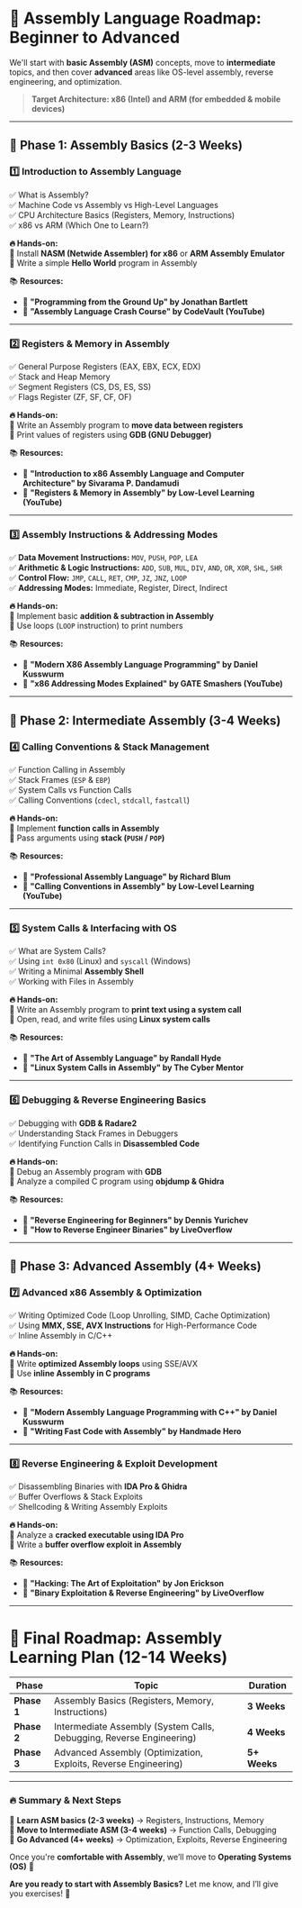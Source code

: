 # 🚀 **Assembly Language Roadmap: Beginner to Advanced**

We'll start with **basic Assembly (ASM)** concepts, move to **intermediate** topics, and then cover **advanced** areas like OS-level assembly, reverse engineering, and optimization.

> **Target Architecture: x86 (Intel) and ARM (for embedded & mobile devices)**

---

## **📌 Phase 1: Assembly Basics (2-3 Weeks)**

### **1️⃣ Introduction to Assembly Language**

✅ What is Assembly?  
✅ Machine Code vs Assembly vs High-Level Languages  
✅ CPU Architecture Basics (Registers, Memory, Instructions)  
✅ x86 vs ARM (Which One to Learn?)

**🔥 Hands-on:**  
🔹 Install **NASM (Netwide Assembler) for x86** or **ARM Assembly Emulator**  
🔹 Write a simple **Hello World** program in Assembly

📚 **Resources:**

- 📘 **"Programming from the Ground Up" by Jonathan Bartlett**
- 🎥 **"Assembly Language Crash Course" by CodeVault (YouTube)**

---

### **2️⃣ Registers & Memory in Assembly**

✅ General Purpose Registers (EAX, EBX, ECX, EDX)  
✅ Stack and Heap Memory  
✅ Segment Registers (CS, DS, ES, SS)  
✅ Flags Register (ZF, SF, CF, OF)

**🔥 Hands-on:**  
🔹 Write an Assembly program to **move data between registers**  
🔹 Print values of registers using **GDB (GNU Debugger)**

📚 **Resources:**

- 📘 **"Introduction to x86 Assembly Language and Computer Architecture" by Sivarama P. Dandamudi**
- 🎥 **"Registers & Memory in Assembly" by Low-Level Learning (YouTube)**

---

### **3️⃣ Assembly Instructions & Addressing Modes**

✅ **Data Movement Instructions:** `MOV`, `PUSH`, `POP`, `LEA`  
✅ **Arithmetic & Logic Instructions:** `ADD`, `SUB`, `MUL`, `DIV`, `AND`, `OR`, `XOR`, `SHL`, `SHR`  
✅ **Control Flow:** `JMP`, `CALL`, `RET`, `CMP`, `JZ`, `JNZ`, `LOOP`  
✅ **Addressing Modes:** Immediate, Register, Direct, Indirect

**🔥 Hands-on:**  
🔹 Implement basic **addition & subtraction in Assembly**  
🔹 Use loops (`LOOP` instruction) to print numbers

📚 **Resources:**

- 📘 **"Modern X86 Assembly Language Programming" by Daniel Kusswurm**
- 🎥 **"x86 Addressing Modes Explained" by GATE Smashers (YouTube)**

---

## **📌 Phase 2: Intermediate Assembly (3-4 Weeks)**

### **4️⃣ Calling Conventions & Stack Management**

✅ Function Calling in Assembly  
✅ Stack Frames (`ESP` & `EBP`)  
✅ System Calls vs Function Calls  
✅ Calling Conventions (`cdecl`, `stdcall`, `fastcall`)

**🔥 Hands-on:**  
🔹 Implement **function calls in Assembly**  
🔹 Pass arguments using **stack (`PUSH` / `POP`)**

📚 **Resources:**

- 📘 **"Professional Assembly Language" by Richard Blum**
- 🎥 **"Calling Conventions in Assembly" by Low-Level Learning (YouTube)**

---

### **5️⃣ System Calls & Interfacing with OS**

✅ What are System Calls?  
✅ Using `int 0x80` (Linux) and `syscall` (Windows)  
✅ Writing a Minimal **Assembly Shell**  
✅ Working with Files in Assembly

**🔥 Hands-on:**  
🔹 Write an Assembly program to **print text using a system call**  
🔹 Open, read, and write files using **Linux system calls**

📚 **Resources:**

- 📘 **"The Art of Assembly Language" by Randall Hyde**
- 🎥 **"Linux System Calls in Assembly" by The Cyber Mentor**

---

### **6️⃣ Debugging & Reverse Engineering Basics**

✅ Debugging with **GDB & Radare2**  
✅ Understanding Stack Frames in Debuggers  
✅ Identifying Function Calls in **Disassembled Code**

**🔥 Hands-on:**  
🔹 Debug an Assembly program with **GDB**  
🔹 Analyze a compiled C program using **objdump & Ghidra**

📚 **Resources:**

- 📘 **"Reverse Engineering for Beginners" by Dennis Yurichev**
- 🎥 **"How to Reverse Engineer Binaries" by LiveOverflow**

---

## **📌 Phase 3: Advanced Assembly (4+ Weeks)**

### **7️⃣ Advanced x86 Assembly & Optimization**

✅ Writing Optimized Code (Loop Unrolling, SIMD, Cache Optimization)  
✅ Using **MMX, SSE, AVX Instructions** for High-Performance Code  
✅ Inline Assembly in C/C++

**🔥 Hands-on:**  
🔹 Write **optimized Assembly loops** using SSE/AVX  
🔹 Use **inline Assembly in C programs**

📚 **Resources:**

- 📘 **"Modern Assembly Language Programming with C++" by Daniel Kusswurm**
- 🎥 **"Writing Fast Code with Assembly" by Handmade Hero**

---

### **8️⃣ Reverse Engineering & Exploit Development**

✅ Disassembling Binaries with **IDA Pro & Ghidra**  
✅ Buffer Overflows & Stack Exploits  
✅ Shellcoding & Writing Assembly Exploits

**🔥 Hands-on:**  
🔹 Analyze a **cracked executable using IDA Pro**  
🔹 Write a **buffer overflow exploit in Assembly**

📚 **Resources:**

- 📘 **"Hacking: The Art of Exploitation" by Jon Erickson**
- 🎥 **"Binary Exploitation & Reverse Engineering" by LiveOverflow**

---

# 🚀 **Final Roadmap: Assembly Learning Plan (12-14 Weeks)**

| **Phase**   | **Topic**                                                            | **Duration** |
| ----------- | -------------------------------------------------------------------- | ------------ |
| **Phase 1** | Assembly Basics (Registers, Memory, Instructions)                    | **3 Weeks**  |
| **Phase 2** | Intermediate Assembly (System Calls, Debugging, Reverse Engineering) | **4 Weeks**  |
| **Phase 3** | Advanced Assembly (Optimization, Exploits, Reverse Engineering)      | **5+ Weeks** |

---

### **🔥 Summary & Next Steps**

📌 **Learn ASM basics (2-3 weeks)** → Registers, Instructions, Memory  
📌 **Move to Intermediate ASM (3-4 weeks)** → Function Calls, Debugging  
📌 **Go Advanced (4+ weeks)** → Optimization, Exploits, Reverse Engineering

Once you're **comfortable with Assembly**, we’ll move to **Operating Systems (OS)** 🚀

**Are you ready to start with Assembly Basics?** Let me know, and I’ll give you exercises! 🎯
